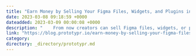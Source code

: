 ```yaml
---
title: "Earn Money by Selling Your Figma Files, Widgets, and Plugins in the Figma Community"
date: 2023-03-08 09:18:59 +0000
dateadded: 2023-03-09 00:00:08 +0000
description: "    From now creators can sell Figma files, widgets, or plugins and earn money  Continue reading on Prototypr »  "
link: "https://blog.prototypr.io/earn-money-by-selling-your-figma-files-widgets-and-plugins-in-the-figma-community-df15e5f7f631?source=rss----eb297ea1161a---4"
category:
directory: _directory/prototypr.md
---
```

